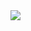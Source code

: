 <div>
  <img src="https://img.shields.io/badge/Java-#F7DF1E?style=flat&logo=Java&logoColor=white"/>

</div>
